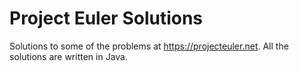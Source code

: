 # Project Euler Solutions
Solutions to some of the problems at https://projecteuler.net.
All the solutions are written in Java.
